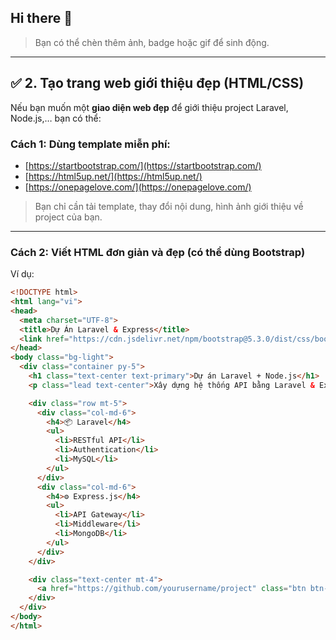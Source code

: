 ## Hi there 👋

<!--
**MINHDUC0908/MINHDUC0908** is a ✨ _special_ ✨ repository because its `README.md` (this file) appears on your GitHub profile.

Here are some ideas to get you started:

- 🔭 I’m currently working on ...
- 🌱 I’m currently learning ...
- 👯 I’m looking to collaborate on ...
- 🤔 I’m looking for help with ...
- 💬 Ask me about ...
- 📫 How to reach me: ...
- 😄 Pronouns: ...
- ⚡ Fun fact: ...
-->

> Bạn có thể chèn thêm ảnh, badge hoặc gif để sinh động.  

---

## ✅ 2. Tạo **trang web giới thiệu** đẹp (HTML/CSS)

Nếu bạn muốn một **giao diện web đẹp** để giới thiệu project Laravel, Node.js,… bạn có thể:

### Cách 1: Dùng template miễn phí:
- [https://startbootstrap.com/](https://startbootstrap.com/)
- [https://html5up.net/](https://html5up.net/)
- [https://onepagelove.com/](https://onepagelove.com/)

> Bạn chỉ cần tải template, thay đổi nội dung, hình ảnh giới thiệu về project của bạn.

---

### Cách 2: Viết HTML đơn giản và đẹp (có thể dùng Bootstrap)

Ví dụ:

```html
<!DOCTYPE html>
<html lang="vi">
<head>
  <meta charset="UTF-8">
  <title>Dự Án Laravel & Express</title>
  <link href="https://cdn.jsdelivr.net/npm/bootstrap@5.3.0/dist/css/bootstrap.min.css" rel="stylesheet">
</head>
<body class="bg-light">
  <div class="container py-5">
    <h1 class="text-center text-primary">Dự án Laravel + Node.js</h1>
    <p class="lead text-center">Xây dựng hệ thống API bằng Laravel & Express.js</p>

    <div class="row mt-5">
      <div class="col-md-6">
        <h4>📦 Laravel</h4>
        <ul>
          <li>RESTful API</li>
          <li>Authentication</li>
          <li>MySQL</li>
        </ul>
      </div>
      <div class="col-md-6">
        <h4>⚙️ Express.js</h4>
        <ul>
          <li>API Gateway</li>
          <li>Middleware</li>
          <li>MongoDB</li>
        </ul>
      </div>
    </div>

    <div class="text-center mt-4">
      <a href="https://github.com/yourusername/project" class="btn btn-dark">Xem trên GitHub</a>
    </div>
  </div>
</body>
</html>
